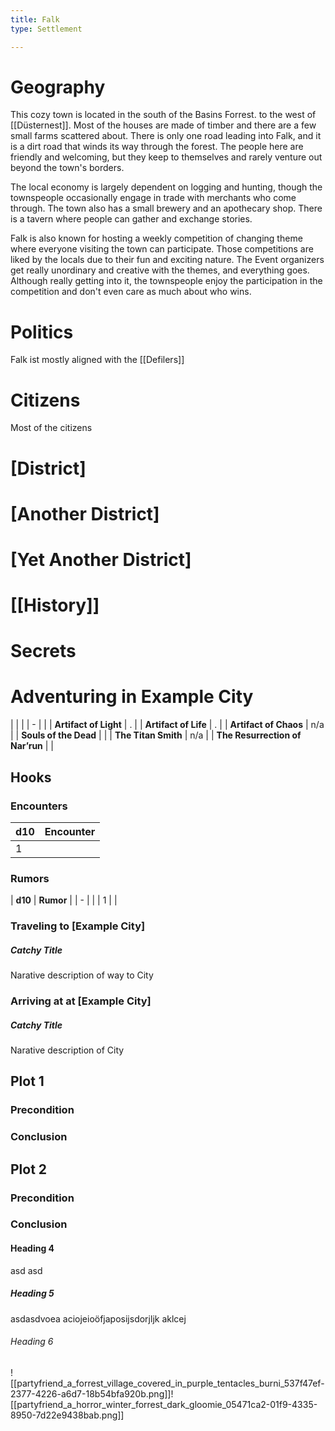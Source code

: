 ```yaml
---
title: Falk
type: Settlement

---
```



# Geography
This cozy town is located in the south of the Basins Forrest. to the west of  [[Düsternest]]. Most of the houses  are made of timber and there are a few small farms scattered about. There is only one road leading into Falk, and it is a dirt road that winds its way through the forest. The people here are friendly and welcoming, but they keep to themselves and rarely venture out beyond the town's borders.

The local economy is largely dependent on logging and hunting, though the townspeople occasionally engage in trade with merchants who come through. The town also has a small brewery and an apothecary shop. There is a tavern where people can gather and exchange stories.

Falk is also known for hosting a weekly competition of changing theme where everyone visiting the town can participate. Those competitions are liked by the locals due to their fun and exciting nature. The Event organizers get really unordinary and creative with the themes, and everything goes. Although really getting into it, the townspeople enjoy the participation in the competition and don't even care as much about who wins.
# Politics
Falk ist mostly aligned with the [[Defilers]] 

# Citizens
Most of the citizens

# [District]

# [Another District]

# [Yet Another District]

# [[History]]

# Secrets




# Adventuring in Example City

|                                 |     |
| - |  |
| **Artifact of Light**           | .   |
| **Artifact of Life**            | .   |
| **Artifact of Chaos**           | n/a |
| **Souls of the Dead**           |     |
| **The Titan Smith**             | n/a |
| **The Resurrection of Nar’run** |     |



## Hooks

### Encounters

| **d10** | **Encounter** |
| - | - |
| 1       |               |

### Rumors

| **d10** | **Rumor** |
| - |  |
| 1       |           |

### Traveling to [Example City]



##### Catchy Title

Narative description of way to City



### Arriving at at [Example City]



##### Catchy Title

Narative description of City



## Plot 1

### Precondition

### Conclusion

## Plot 2

### Precondition

### Conclusion

#### Heading 4

asd
asd

##### Heading 5

asdasdvoea
aciojeioöfjaposijsdorjljk
aklcej

###### Heading 6


![[partyfriend_a_forrest_village_covered_in_purple_tentacles_burni_537f47ef-2377-4226-a6d7-18b54bfa920b.png]]![[partyfriend_a_horror_winter_forrest_dark_gloomie_05471ca2-01f9-4335-8950-7d22e9438bab.png]]